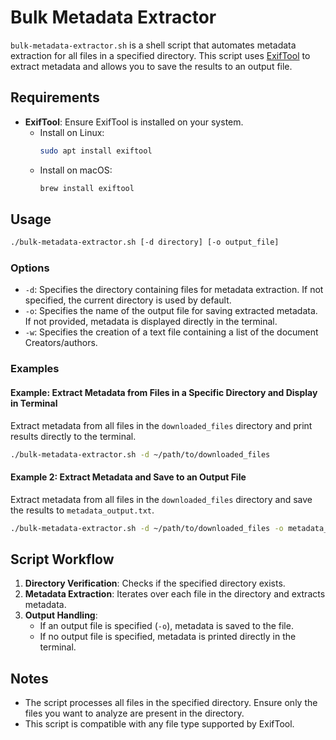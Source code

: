 # Bulk Metadata Extractor

`bulk-metadata-extractor.sh` is a shell script that automates metadata extraction for all files in a specified directory. This script uses [ExifTool](https://exiftool.org/) to extract metadata and allows you to save the results to an output file.

## Requirements

- **ExifTool**: Ensure ExifTool is installed on your system.
  - Install on Linux:
    ```bash
    sudo apt install exiftool
    ```
  - Install on macOS:
    ```bash
    brew install exiftool
    ```

## Usage

```bash
./bulk-metadata-extractor.sh [-d directory] [-o output_file]
```

### Options
- `-d`: Specifies the directory containing files for metadata extraction. If not specified, the current directory is used by default.
- `-o`: Specifies the name of the output file for saving extracted metadata. If not provided, metadata is displayed directly in the terminal.
- `-w`: Specifies the creation of a text file containing a list of the document Creators/authors. 

### Examples

#### Example: Extract Metadata from Files in a Specific Directory and Display in Terminal
Extract metadata from all files in the `downloaded_files` directory and print results directly to the terminal.

```bash
./bulk-metadata-extractor.sh -d ~/path/to/downloaded_files
```

#### Example 2: Extract Metadata and Save to an Output File
Extract metadata from all files in the `downloaded_files` directory and save the results to `metadata_output.txt`.

```bash
./bulk-metadata-extractor.sh -d ~/path/to/downloaded_files -o metadata_output.txt -w
```

## Script Workflow

1. **Directory Verification**: Checks if the specified directory exists.
2. **Metadata Extraction**: Iterates over each file in the directory and extracts metadata.
3. **Output Handling**:
   - If an output file is specified (`-o`), metadata is saved to the file.
   - If no output file is specified, metadata is printed directly in the terminal.

## Notes
- The script processes all files in the specified directory. Ensure only the files you want to analyze are present in the directory.
- This script is compatible with any file type supported by ExifTool.
